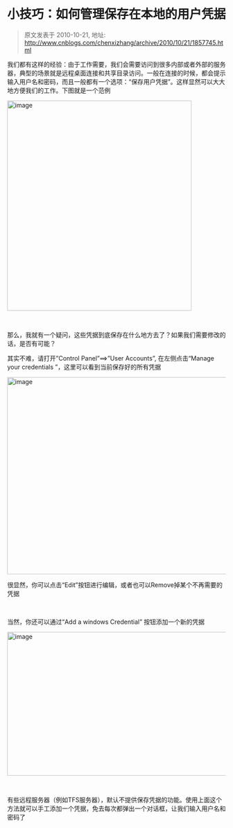 # 小技巧：如何管理保存在本地的用户凭据 
> 原文发表于 2010-10-21, 地址: http://www.cnblogs.com/chenxizhang/archive/2010/10/21/1857745.html 


<p>我们都有这样的经验：由于工作需要，我们会需要访问到很多内部或者外部的服务器，典型的场景就是远程桌面连接和共享目录访问。一般在连接的时候，都会提示输入用户名和密码，而且一般都有一个选项：“保存用户凭据”。这样显然可以大大地方便我们的工作。下图就是一个范例</p> <p><a href="http://www.xizhang.com/blogimages/5ae7f54db2c0_1062D/image.png"><img title="image" border="0" alt="image" src="http://www.xizhang.com/blogimages/5ae7f54db2c0_1062D/image_thumb.png" width="425" height="484"></a></p> <p>&nbsp;</p> <p>那么，我就有一个疑问，这些凭据到底保存在什么地方去了？如果我们需要修改的话，是否有可能？</p> <p>其实不难，请打开”Control Panel”==&gt;”User Accounts”, 在左侧点击“Manage&nbsp; your credentials ”，这里可以看到当前保存好的所有凭据</p> <p><a href="http://www.xizhang.com/blogimages/5ae7f54db2c0_1062D/image_3.png"><img title="image" border="0" alt="image" src="http://www.xizhang.com/blogimages/5ae7f54db2c0_1062D/image_thumb_3.png" width="879" height="454"></a></p> <p>很显然，你可以点击“Edit”按钮进行编辑，或者也可以Remove掉某个不再需要的凭据</p> <p>&nbsp;</p> <p>当然，你还可以通过“Add a windows Credential” 按钮添加一个新的凭据</p> <p><a href="http://www.xizhang.com/blogimages/5ae7f54db2c0_1062D/image_4.png"><img title="image" border="0" alt="image" src="http://www.xizhang.com/blogimages/5ae7f54db2c0_1062D/image_thumb_4.png" width="879" height="331"></a></p> <p>&nbsp;</p> <p>有些远程服务器（例如TFS服务器），默认不提供保存凭据的功能。使用上面这个方法就可以手工添加一个凭据，免去每次都弹出一个对话框，让我们输入用户名和密码了</p>